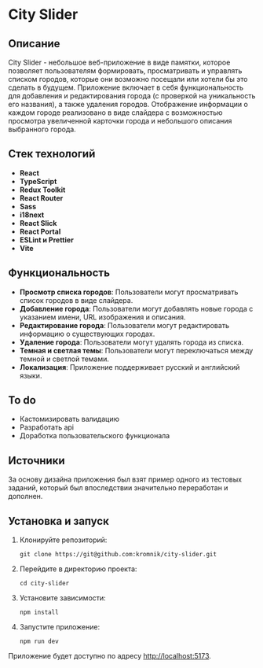 # City Slider

## Описание

City Slider - небольшое веб-приложение в виде памятки, которое позволяет пользователям формировать, просматривать и управлять списком городов, которые они возможно посещали или хотели бы это сделать в будущем. 
Приложение включает в себя функциональность для добавления и редактирования города (с проверкой на уникальность его названия), а также удаления городов. 
Отображение информации о каждом городе реализовано в виде слайдера с возможностью просмотра увеличенной карточки города и небольшого описания выбранного города.

## Стек технологий

- **React**
- **TypeScript**
- **Redux Toolkit**
- **React Router**
- **Sass**
- **i18next**
- **React Slick**
- **React Portal**
- **ESLint и Prettier**
- **Vite**

## Функциональность

- **Просмотр списка городов**: Пользователи могут просматривать список городов в виде слайдера.
- **Добавление города**: Пользователи могут добавлять новые города с указанием имени, URL изображения и описания.
- **Редактирование города**: Пользователи могут редактировать информацию о существующих городах.
- **Удаление города**: Пользователи могут удалять города из списка.
- **Темная и светлая темы**: Пользователи могут переключаться между темной и светлой темами.
- **Локализация**: Приложение поддерживает русский и английский языки.

## To do
- Кастомизировать валидацию
- Разработать api
- Доработка пользовательского функционала

## Источники
За основу дизайна приложения был взят пример одного из тестовых заданий, который был впоследствии значительно переработан и дополнен.

## Установка и запуск

1. Клонируйте репозиторий:
    ```
    git clone https://git@github.com:kromnik/city-slider.git
    ```

2. Перейдите в директорию проекта:
    ```
    cd city-slider
    ```

3. Установите зависимости:
    ```
    npm install
    ```

4. Запустите приложение:
    ```
    npm run dev
    ```

Приложение будет доступно по адресу [http://localhost:5173](http://localhost:5173).

